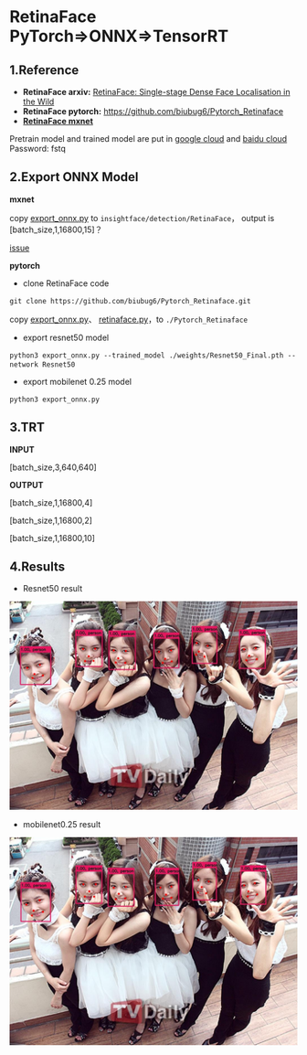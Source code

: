 # RetinaFace PyTorch=>ONNX=>TensorRT

## 1.Reference
- **RetinaFace arxiv:** [RetinaFace: Single-stage Dense Face Localisation in the Wild](https://arxiv.org/abs/1905.00641)
- **RetinaFace pytorch:** https://github.com/biubug6/Pytorch_Retinaface
- [**RetinaFace mxnet**]( https://github.com/deepinsight/insightface/tree/master/detection/RetinaFace)

Pretrain model and trained model are put in [google cloud](https://drive.google.com/open?id=1oZRSG0ZegbVkVwUd8wUIQx8W7yfZ_ki1) and [baidu cloud](https://pan.baidu.com/s/12h97Fy1RYuqMMIV-RpzdPg) Password: fstq 

## 2.Export ONNX Model

**mxnet**

copy [export_onnx.py](./mxnet/export_onnx.py) to `insightface/detection/RetinaFace`，  output is [batch_size,1,16800,15]？

[issue](https://zhuanlan.zhihu.com/p/166267806)

**pytorch**

- clone RetinaFace code
```
git clone https://github.com/biubug6/Pytorch_Retinaface.git
```
copy [export_onnx.py](./pytorch/export_onnx.py)、 [retinaface.py](./pytorch/retinaface.py)，to `./Pytorch_Retinaface` 
- export resnet50 model
```
python3 export_onnx.py --trained_model ./weights/Resnet50_Final.pth --network Resnet50
```
- export mobilenet 0.25 model
```
python3 export_onnx.py 
```
## 3.TRT

**INPUT**

[batch_size,3,640,640]

**OUTPUT**

[batch_size,1,16800,4]

[batch_size,1,16800,2]

[batch_size,1,16800,10]

## 4.Results

- Resnet50 result

![](prediction_Res50.jpg)

- mobilenet0.25 result

![](prediction_mobilenet0.25.jpg)
